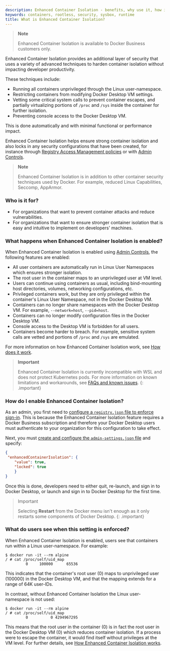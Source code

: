 ```yaml
---
description: Enhanced Container Isolation - benefits, why use it, how it differs to Docker rootless, who it is for
keywords: containers, rootless, security, sysbox, runtime
title: What is Enhanced Container Isolation?
---
```


>**Note**
>
>Enhanced Container Isolation is available to Docker Business customers only. 

Enhanced Container Isolation provides an additional layer of security that uses a variety of advanced techniques to harden container isolation without impacting developer productivity. 

These techniques include:
- Running all containers unprivileged through the Linux user-namespace.
- Restricting containers from modifying Docker Desktop VM settings.
- Vetting some critical system calls to prevent container escapes, and partially virtualizing portions of `/proc` and `/sys` inside the container for further isolation. 
- Preventing console access to the Docker Desktop VM.

This is done automatically and with minimal functional or performance impact. 

Enhanced Container Isolation helps ensure strong container isolation and also locks in any security configurations that have been created, for instance through [Registry Access Management policies](../registry-access-management.md) or with [Admin Controls](../admin-controls/index.md). 

>**Note**
>
> Enhanced Container Isolation is in addition to other container security techniques used by Docker. For example, reduced Linux Capabilities, Seccomp, AppArmor.

### Who is it for?

- For organizations that want to prevent container attacks and reduce vulnerabilities.
- For organizations that want to ensure stronger container isolation that is easy and intuitive to implement on developers' machines.

### What happens when Enhanced Container Isolation is enabled?

When Enhanced Container Isolation is enabled using [Admin Controls](../admin-controls/index.md), the following features are enabled: 

- All user containers are automatically run in Linux User Namespaces which ensures stronger isolation.
- The root user in the container maps to an unprivileged user at VM level.
- Users can continue using containers as usual, including bind-mounting host directories, volumes, networking configurations, etc.
- Privileged containers work, but they are only privileged within the container's Linux User Namespace, not in the Docker Desktop VM.
- Containers can no longer share namespaces with the Docker Desktop VM. For example, `--network=host`, `--pid=host`.
- Containers can no longer modify configuration files in the Docker Desktop VM.
- Console access to the Desktop VM is forbidden for all users.
- Containers become harder to breach. For example, sensitive system calls are vetted and portions of `/proc` and `/sys` are emulated.

For more information on how Enhanced Container Isolation work, see [How does it work](how-eci-works.md).

>**Important**
>
>Enhanced Container Isolation is currently incompatible with WSL and does not protect Kubernetes pods. For more information on known limitations and workarounds, see [FAQs and known issues](faq.md).
{: .important}

### How do I enable Enhanced Container Isolation?

As an admin, you first need to [configure a `registry.json` file to enforce sign-in](../../../docker-hub/configure-sign-in.md). This is because the Enhanced Container Isolation feature requires a Docker Business subscription and therefore your Docker Desktop users must authenticate to your organization for this configuration to take effect.

Next, you must [create and configure the `admin-settings.json` file](../admin-controls/configure-ac.md) and specify:

```JSON
{
 "enhancedContainerIsolation": {
    "value": true,
    "locked": true
    }
}
```

Once this is done, developers need to either quit, re-launch, and sign in to Docker Desktop, or launch and sign in to Docker Desktop for the first time.

>Important
  >
  >Selecting **Restart** from the Docker menu isn't enough as it only restarts some components of Docker Desktop.
  {: .important}

### What do users see when this setting is enforced?

When Enhanced Container Isolation is enabled, users see that containers run within a Linux user-namespace. For example:

```
$ docker run -it --rm alpine
/ # cat /proc/self/uid_map 
         0     100000      65536
```

This indicates that the container's root user (0) maps to unprivileged user (100000) in the Docker Desktop VM, and that the mapping extends for a range of 64K user-IDs.

In contrast, without Enhanced Container Isolation the Linux user-namespace is not used:

```
$ docker run -it --rm alpine             
/ # cat /proc/self/uid_map                           
         0          0 4294967295
```

This means that the root user in the container (0) is in fact the root user in the Docker Desktop VM (0) which reduces container isolation. If a process were to escape the container, it would find itself without privileges at the VM level. For further details, see [How Enhanced Container Isolation works](how-eci-works.md).
